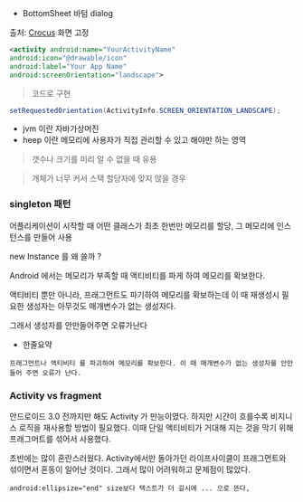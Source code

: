 
- BottomSheet 바텀 dialog


출처:  [Crocus](https://www.crocus.co.kr/1672?category=22652) 화면 고정

```xml
<activity android:name="YourActivityName" 
android:icon="@drawable/icon"
android:label="Your App Name" 
android:screenOrientation="landscape">
```
> 코드로 구현
``` java
setRequestedOrientation(ActivityInfo.SCREEN_ORIENTATION_LANDSCAPE);
```


- jvm 이란 자바가상머진
- heep 이란 메모리에 사용자가 직접 관리할 수 있고 해야만 하는 영역
> 갯수나 크기를 미리 알 수 없을 때 유용

> 개체가 너무 커서 스택 할당자에 맞지 않을 경우
  
  ### **singleton** 패턴

  어플리케이션이 시작할 때 어떤 클래스가 최초 한번만 메모리를 할당, 그 메모리에 인스턴스를 만들어 사용

  new Instance 를 왜 쓸까 ?

  Android 에서는 메모리가 부족할 때 액티비티를 파게 하여 메모리를 확보한다.

  액티비티 뿐만 아니라, 프래그먼트도 파기하여 메모리를 확보하는데 
  이 때 재생성시 필요한 생성자는 아무것도 매개변수가 없는 생성자다.

   그래서 생성자를 안만들어주면 오류가난다

  - 한줄요약
  ~~~
  프래그먼트나 액티비티 를 파괴하여 메모리를 확보한다. 이 때 매개변수가 없는 생성자를 안만들어 주면 오류가 난다.
  ~~~

  ### Activity vs fragment

  안드로이드 3.0 전까지만 해도 Activity 가 만능이였다. 하지만 시간이 흐를수록 비지니스 로직을 재사용할 방법이 필요했다. 이때 단일 액티비티가 거대해 지는 것을 막기 위해 프래그머트를 섞어서 사용했다.

  초반에는 많이 혼란스러웠다. Activity에서만 돌아가던 라이프사이클이 프래그먼트와 섞이면서 혼동이 일어난 것이다. 그래서 많이 어려워하고 문제점이 많았다.

    android:ellipsize="end" size보다 텍스트가 더 길시에 ... 으로 뜬다,
